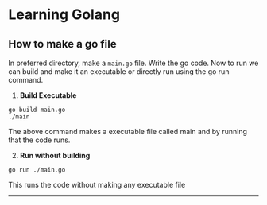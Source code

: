 # Learning Golang

## How to make a go file

In preferred directory, make a `main.go` file. Write the go code. Now to run we can build and make it an executable or directly run using the go run command.

1. **Build Executable**

```
go build main.go
./main
```

The above command makes a executable file called main and by running that the code runs.

2. **Run without building**

```
go run ./main.go
```

This runs the code without making any executable file

---

